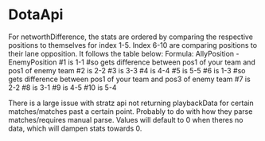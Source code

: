 # DotaApi
For networthDifference, the stats are ordered by comparing the respective positions to themselves for index 1-5. Index 6-10 are comparing positions to their lane opposition. It follows the table below:
Formula: AllyPosition - EnemyPosition
#1 is 1-1 #so gets difference between pos1 of your team and pos1 of enemy team
#2 is 2-2
#3 is 3-3
#4 is 4-4
#5 is 5-5
#6 is 1-3 #so gets difference between pos1 of your team and pos3 of enemy team
#7 is 2-2
#8 is 3-1
#9 is 4-5
#10 is 5-4

There is a large issue with stratz api not returning playbackData for certain matches/matches past a certain point. Probably to do with how they parse matches/requires manual parse. Values will default to 0 when theres no data, which will dampen stats towards 0.

